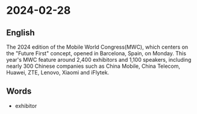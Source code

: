 # 2024-02-28

## English
The 2024 edition of the Mobile World
Congress(MWC), which centers on the
"Future First" concept, opened in
Barcelona, Spain, on Monday. This year's
MWC feature around 2,400 exhibitors
and 1,100 speakers, including nearly 300
Chinese companies such as China Mobile,
China Telecom, Huawei, ZTE, Lenovo,
Xiaomi and iFlytek.


## Words
* exhibitor
